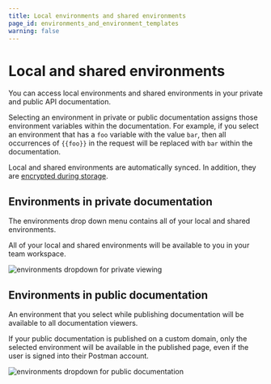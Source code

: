```yaml
---
title: Local environments and shared environments
page_id: environments_and_environment_templates
warning: false
---
```


# Local and shared environments

You can access local environments and shared environments in your private and public API documentation.

Selecting an environment in private or public documentation assigns those environment variables within the documentation. For example, if you select an environment that has a `foo` variable with the value `bar`, then all occurrences of `{{foo}}` in the request will be replaced with `bar` within the documentation.

Local and shared environments are automatically synced. In addition, they are [encrypted during storage](https://www.getpostman.com/security).

## Environments in private documentation

The environments drop down menu contains all of your local and shared environments.

All of your local and shared environments will be available to you in your team workspace.

![environments dropdown for private viewing](https://s3.amazonaws.com/postman-static-getpostman-com/postman-docs/WS-docs-private-environment2.png)

## Environments in public documentation

An environment that you select while publishing documentation will be available to all documentation viewers.

If your public documentation is published on a custom domain, only the selected environment will be available in the published page, even if the user is signed into their Postman account.

![environments dropdown for public documentation](https://s3.amazonaws.com/postman-static-getpostman-com/postman-docs/WS-docs-public-environMenu010718.png)

